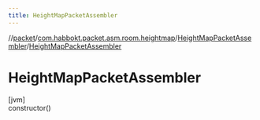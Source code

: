 ```yaml
---
title: HeightMapPacketAssembler
---
```

//[packet](../../../index.html)/[com.habbokt.packet.asm.room.heightmap](../index.html)/[HeightMapPacketAssembler](index.html)/[HeightMapPacketAssembler](-height-map-packet-assembler.html)



# HeightMapPacketAssembler



[jvm]\
constructor()




